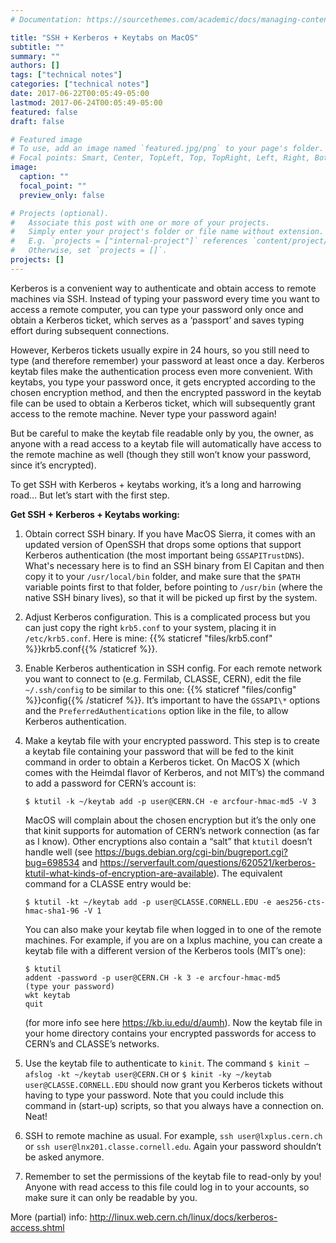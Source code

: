 ```yaml
---
# Documentation: https://sourcethemes.com/academic/docs/managing-content/

title: "SSH + Kerberos + Keytabs on MacOS"
subtitle: ""
summary: ""
authors: []
tags: ["technical notes"]
categories: ["technical notes"]
date: 2017-06-22T00:05:49-05:00
lastmod: 2017-06-24T00:05:49-05:00
featured: false
draft: false

# Featured image
# To use, add an image named `featured.jpg/png` to your page's folder.
# Focal points: Smart, Center, TopLeft, Top, TopRight, Left, Right, BottomLeft, Bottom, BottomRight.
image:
  caption: ""
  focal_point: ""
  preview_only: false

# Projects (optional).
#   Associate this post with one or more of your projects.
#   Simply enter your project's folder or file name without extension.
#   E.g. `projects = ["internal-project"]` references `content/project/deep-learning/index.md`.
#   Otherwise, set `projects = []`.
projects: []
---
```


    
Kerberos is a convenient way to authenticate and obtain access to remote machines via SSH. Instead of typing your password every time you want to access a remote computer, you can type your password only once and obtain a Kerberos ticket, which serves as a ‘passport’ and saves typing effort during subsequent connections.

However, Kerberos tickets usually expire in 24 hours, so you still need to type (and therefore remember) your password at least once a day. Kerberos keytab files make the authentication process even more convenient. With keytabs, you type your password once, it gets encrypted according to the chosen encryption method, and then the encrypted password in the keytab file can be used to obtain a Kerberos ticket, which will subsequently grant access to the remote machine. Never type your password again! 

But be careful to make the keytab file readable only by you, the owner, as anyone with a read access to a keytab file will automatically have access to the remote machine as well (though they still won’t know your password, since it’s encrypted).

To get SSH with Kerberos + keytabs working, it’s a long and harrowing road… But let’s start with the first step.

**Get SSH + Kerberos + Keytabs working:**

1. Obtain correct SSH binary. If you have MacOS Sierra, it comes with an updated version of OpenSSH that drops some options that support Kerberos authentication (the most important being `GSSAPITrustDNS`). What's necessary here is to find an SSH binary from El Capitan and then copy it to your `/usr/local/bin` folder, and make sure that the `$PATH` variable points first to that folder, before pointing to `/usr/bin` (where the native SSH binary lives), so that it will be picked up first by the system.

2. Adjust Kerberos configuration. This is a complicated process but you can just copy the right `krb5.conf` to your system, placing it in `/etc/krb5.conf`. Here is mine: {{% staticref "files/krb5.conf" %}}krb5.conf{{% /staticref %}}.

3. Enable Kerberos authentication in SSH config. For each remote network you want to connect to (e.g. Fermilab, CLASSE, CERN), edit the file `~/.ssh/config` to be similar to this one: {{% staticref "files/config" %}}config{{% /staticref %}}. It’s important to have the `GSSAPI\*` options and the `PreferredAuthentications` option like in the file, to allow Kerberos authentication.

4. Make a keytab file with your encrypted password. This step is to create a keytab file containing your password that will be fed to the kinit command in order to obtain a Kerberos ticket. On MacOS X (which comes with the Heimdal flavor of Kerberos, and not MIT’s) the command to add a password for CERN’s account is:
    
    ```
    $ ktutil -k ~/keytab add -p user@CERN.CH -e arcfour-hmac-md5 -V 3
    ```
    
    MacOS will complain about the chosen encryption but it’s the only one that kinit supports for automation of CERN’s network connection (as far as I know). Other encryptions also contain a “salt” that `ktutil` doesn’t handle well (see https://bugs.debian.org/cgi-bin/bugreport.cgi?bug=698534 and https://serverfault.com/questions/620521/kerberos-ktutil-what-kinds-of-encryption-are-available). The equivalent command for a CLASSE entry would be: 

    ```
    $ ktutil -kt ~/keytab add -p user@CLASSE.CORNELL.EDU -e aes256-cts-hmac-sha1-96 -V 1
    ```

    You can also make your keytab file when logged in to one of the remote machines. For example, if you are on a lxplus machine, you can create a keytab file with a different version of the Kerberos tools (MIT’s one): 

    ```
    $ ktutil 
    addent -password -p user@CERN.CH -k 3 -e arcfour-hmac-md5
    (type your password)
    wkt keytab
    quit
    ```

    (for more info see here https://kb.iu.edu/d/aumh). Now the keytab file in your home directory contains your encrypted passwords for access to CERN’s and CLASSE’s networks.
5. Use the keytab file to authenticate to `kinit`. The command `$ kinit —afslog -kt ~/keytab user@CERN.CH` or `$ kinit -ky ~/keytab user@CLASSE.CORNELL.EDU` should now grant you Kerberos tickets without having to type your password. Note that you could include this command in (start-up) scripts, so that you always have a connection on. Neat!
6. SSH to remote machine as usual. For example, `ssh user@lxplus.cern.ch` or `ssh user@lnx201.classe.cornell.edu`. Again your password shouldn’t be asked anymore.
7. Remember to set the permissions of the keytab file to read-only by you! Anyone with read access to this file could log in to your accounts, so make sure it can only be readable by you.

More (partial) info: http://linux.web.cern.ch/linux/docs/kerberos-access.shtml
